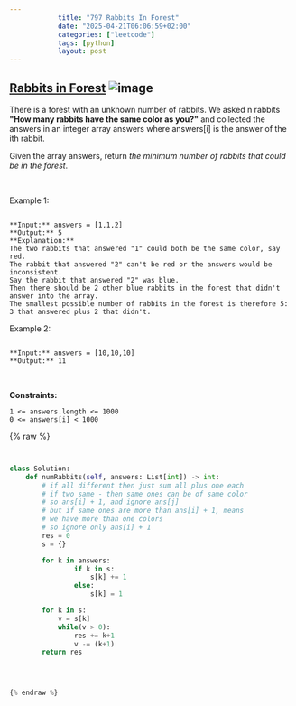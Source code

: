 ```yaml
---
            title: "797 Rabbits In Forest"
            date: "2025-04-21T06:06:59+02:00"
            categories: ["leetcode"]
            tags: [python]
            layout: post
---
```

            
## [Rabbits in Forest](https://leetcode.com/problems/rabbits-in-forest) ![image](https://img.shields.io/badge/Difficulty-Medium-orange)

There is a forest with an unknown number of rabbits. We asked n rabbits **"How many rabbits have the same color as you?"** and collected the answers in an integer array answers where answers[i] is the answer of the ith rabbit.

Given the array answers, return *the minimum number of rabbits that could be in the forest*.

 

Example 1:

```

**Input:** answers = [1,1,2]
**Output:** 5
**Explanation:**
The two rabbits that answered "1" could both be the same color, say red.
The rabbit that answered "2" can't be red or the answers would be inconsistent.
Say the rabbit that answered "2" was blue.
Then there should be 2 other blue rabbits in the forest that didn't answer into the array.
The smallest possible number of rabbits in the forest is therefore 5: 3 that answered plus 2 that didn't.

```

Example 2:

```

**Input:** answers = [10,10,10]
**Output:** 11

```

 

**Constraints:**

	1 <= answers.length <= 1000
	0 <= answers[i] < 1000

{% raw %}


```python


class Solution:
    def numRabbits(self, answers: List[int]) -> int:
        # if all different then just sum all plus one each
        # if two same - then same ones can be of same color 
        # so ans[i] + 1, and ignore ans[j] 
        # but if same ones are more than ans[i] + 1, means
        # we have more than one colors 
        # so ignore only ans[i] + 1
        res = 0
        s = {}

        for k in answers:
                if k in s:
                    s[k] += 1
                else:
                    s[k] = 1

        for k in s:
            v = s[k]
            while(v > 0):
                res += k+1
                v -= (k+1)
        return res

        


{% endraw %}
```
